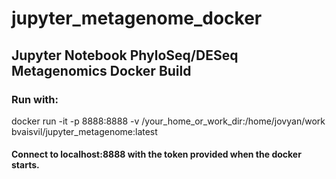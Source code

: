 # jupyter_metagenome_docker

## Jupyter Notebook PhyloSeq/DESeq Metagenomics Docker Build

### Run with:
docker run -it -p 8888:8888 -v /your_home_or_work_dir:/home/jovyan/work bvaisvil/jupyter_metagenome:latest

#### Connect to localhost:8888 with the token provided when the docker starts.